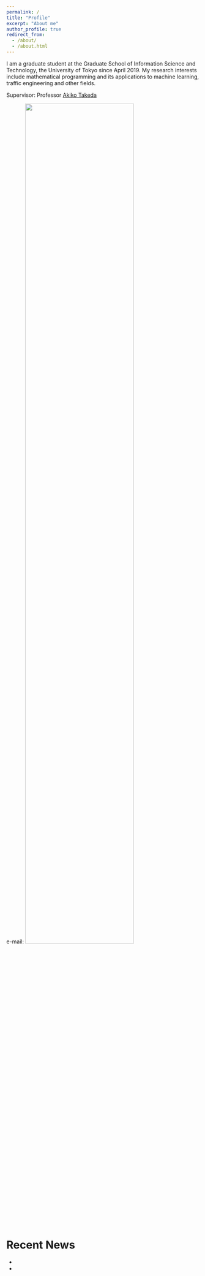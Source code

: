 ```yaml
---
permalink: /
title: "Profile"
excerpt: "About me"
author_profile: true
redirect_from: 
  - /about/
  - /about.html
---
```


I am a graduate student at the Graduate School of Information Science and Technology, the University of Tokyo since April 2019. My research interests include mathematical programming and its applications to machine learning, traffic engineering and other fields.

Supervisor: Professor [Akiko Takeda](https://www.or.mist.i.u-tokyo.ac.jp/takeda/index-e.html)

e-mail: <img src="https://github.com/shirokumakur0/shirokumakur0.github.io/blob/master/images/7EDB5A54-0310-4494-B793-FD16642C3B45.jpeg?raw=true"  width= 75% />

Recent News
========
*
*
